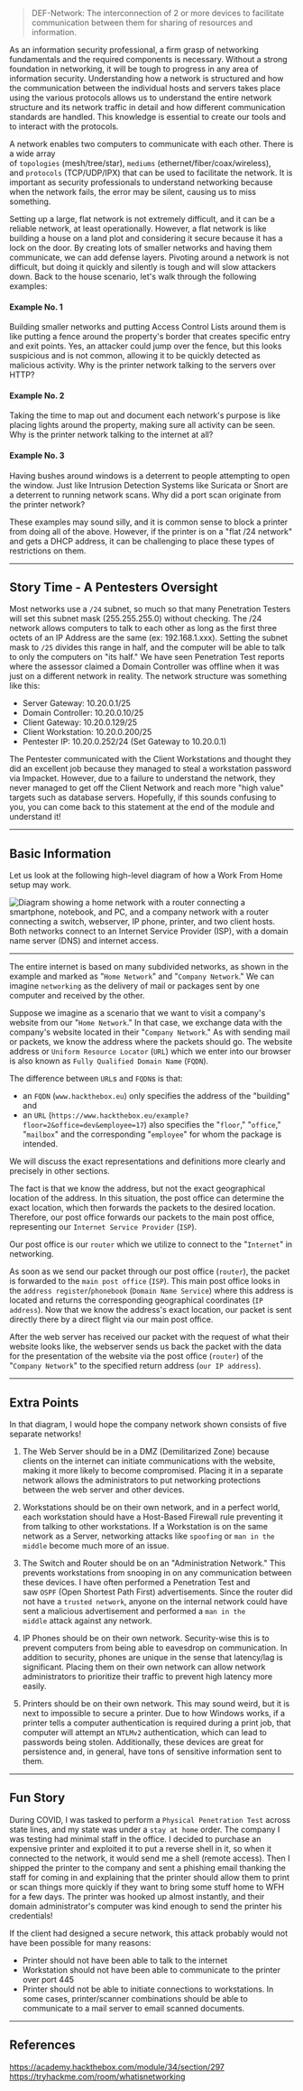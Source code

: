 > DEF-Network: The interconnection of 2 or more devices to facilitate communication between them for sharing of resources and information.

As an information security professional, a firm grasp of networking fundamentals and the required components is necessary. Without a strong foundation in networking, it will be tough to progress in any area of information security. Understanding how a network is structured and how the communication between the individual hosts and servers takes place using the various protocols allows us to understand the entire network structure and its network traffic in detail and how different communication standards are handled. This knowledge is essential to create our tools and to interact with the protocols.

A network enables two computers to communicate with each other. There is a wide array of `topologies` (mesh/tree/star), `mediums` (ethernet/fiber/coax/wireless), and `protocols` (TCP/UDP/IPX) that can be used to facilitate the network. It is important as security professionals to understand networking because when the network fails, the error may be silent, causing us to miss something.

Setting up a large, flat network is not extremely difficult, and it can be a reliable network, at least operationally. However, a flat network is like building a house on a land plot and considering it secure because it has a lock on the door. By creating lots of smaller networks and having them communicate, we can add defense layers. Pivoting around a network is not difficult, but doing it quickly and silently is tough and will slow attackers down. Back to the house scenario, let's walk through the following examples:

#### Example No. 1

Building smaller networks and putting Access Control Lists around them is like putting a fence around the property's border that creates specific entry and exit points. Yes, an attacker could jump over the fence, but this looks suspicious and is not common, allowing it to be quickly detected as malicious activity. Why is the printer network talking to the servers over HTTP?

#### Example No. 2

Taking the time to map out and document each network's purpose is like placing lights around the property, making sure all activity can be seen. Why is the printer network talking to the internet at all?

#### Example No. 3

Having bushes around windows is a deterrent to people attempting to open the window. Just like Intrusion Detection Systems like Suricata or Snort are a deterrent to running network scans. Why did a port scan originate from the printer network?

These examples may sound silly, and it is common sense to block a printer from doing all of the above. However, if the printer is on a "flat /24 network" and gets a DHCP address, it can be challenging to place these types of restrictions on them.

---

## Story Time - A Pentesters Oversight

Most networks use a `/24` subnet, so much so that many Penetration Testers will set this subnet mask (255.255.255.0) without checking. The /24 network allows computers to talk to each other as long as the first three octets of an IP Address are the same (ex: 192.168.1.xxx). Setting the subnet mask to `/25` divides this range in half, and the computer will be able to talk to only the computers on "its half." We have seen Penetration Test reports where the assessor claimed a Domain Controller was offline when it was just on a different network in reality. The network structure was something like this:

- Server Gateway: 10.20.0.1/25
- Domain Controller: 10.20.0.10/25
- Client Gateway: 10.20.0.129/25
- Client Workstation: 10.20.0.200/25
- Pentester IP: 10.20.0.252/24 (Set Gateway to 10.20.0.1)

The Pentester communicated with the Client Workstations and thought they did an excellent job because they managed to steal a workstation password via Impacket. However, due to a failure to understand the network, they never managed to get off the Client Network and reach more "high value" targets such as database servers. Hopefully, if this sounds confusing to you, you can come back to this statement at the end of the module and understand it!

---

## Basic Information

Let us look at the following high-level diagram of how a Work From Home setup may work.

![Diagram showing a home network with a router connecting a smartphone, notebook, and PC, and a company network with a router connecting a switch, webserver, IP phone, printer, and two client hosts. Both networks connect to an Internet Service Provider (ISP), with a domain name server (DNS) and internet access.](https://academy.hackthebox.com/storage/modules/34/redesigned/net_overview.png)

---

The entire internet is based on many subdivided networks, as shown in the example and marked as "`Home Network`" and "`Company Network`." We can imagine `networking` as the delivery of mail or packages sent by one computer and received by the other.

Suppose we imagine as a scenario that we want to visit a company's website from our "`Home Network`." In that case, we exchange data with the company's website located in their "`Company Network`." As with sending mail or packets, we know the address where the packets should go. The website address or `Uniform Resource Locator` (`URL`) which we enter into our browser is also known as `Fully Qualified Domain Name` (`FQDN`).

The difference between `URL`s and `FQDN`s is that:

- an `FQDN` (`www.hackthebox.eu`) only specifies the address of the "building" and
- an `URL` (`https://www.hackthebox.eu/example?floor=2&office=dev&employee=17`) also specifies the "`floor`," "`office`," "`mailbox`" and the corresponding "`employee`" for whom the package is intended.

We will discuss the exact representations and definitions more clearly and precisely in other sections.

The fact is that we know the address, but not the exact geographical location of the address. In this situation, the post office can determine the exact location, which then forwards the packets to the desired location. Therefore, our post office forwards our packets to the main post office, representing our `Internet Service Provider` (`ISP`).

Our post office is our `router` which we utilize to connect to the "`Internet`" in networking.

As soon as we send our packet through our post office (`router`), the packet is forwarded to the `main post office` (`ISP`). This main post office looks in the `address register`/`phonebook` (`Domain Name Service`) where this address is located and returns the corresponding geographical coordinates (`IP address`). Now that we know the address's exact location, our packet is sent directly there by a direct flight via our main post office.

After the web server has received our packet with the request of what their website looks like, the webserver sends us back the packet with the data for the presentation of the website via the post office (`router`) of the "`Company Network`" to the specified return address (`our IP address`).

---

## Extra Points

In that diagram, I would hope the company network shown consists of five separate networks!

1. The Web Server should be in a DMZ (Demilitarized Zone) because clients on the internet can initiate communications with the website, making it more likely to become compromised. Placing it in a separate network allows the administrators to put networking protections between the web server and other devices.

2. Workstations should be on their own network, and in a perfect world, each workstation should have a Host-Based Firewall rule preventing it from talking to other workstations. If a Workstation is on the same network as a Server, networking attacks like `spoofing` or `man in the middle` become much more of an issue.

3. The Switch and Router should be on an "Administration Network." This prevents workstations from snooping in on any communication between these devices. I have often performed a Penetration Test and saw `OSPF` (Open Shortest Path First) advertisements. Since the router did not have a `trusted network`, anyone on the internal network could have sent a malicious advertisement and performed a `man in the middle` attack against any network.

4. IP Phones should be on their own network. Security-wise this is to prevent computers from being able to eavesdrop on communication. In addition to security, phones are unique in the sense that latency/lag is significant. Placing them on their own network can allow network administrators to prioritize their traffic to prevent high latency more easily.

5. Printers should be on their own network. This may sound weird, but it is next to impossible to secure a printer. Due to how Windows works, if a printer tells a computer authentication is required during a print job, that computer will attempt an `NTLMv2` authentication, which can lead to passwords being stolen. Additionally, these devices are great for persistence and, in general, have tons of sensitive information sent to them.


---

## Fun Story

During COVID, I was tasked to perform a `Physical Penetration Test` across state lines, and my state was under a `stay at home` order. The company I was testing had minimal staff in the office. I decided to purchase an expensive printer and exploited it to put a reverse shell in it, so when it connected to the network, it would send me a shell (remote access). Then I shipped the printer to the company and sent a phishing email thanking the staff for coming in and explaining that the printer should allow them to print or scan things more quickly if they want to bring some stuff home to WFH for a few days. The printer was hooked up almost instantly, and their domain administrator's computer was kind enough to send the printer his credentials!

If the client had designed a secure network, this attack probably would not have been possible for many reasons:

- Printer should not have been able to talk to the internet
- Workstation should not have been able to communicate to the printer over port 445
- Printer should not be able to initiate connections to workstations. In some cases, printer/scanner combinations should be able to communicate to a mail server to email scanned documents.

---

## References

https://academy.hackthebox.com/module/34/section/297
https://tryhackme.com/room/whatisnetworking
